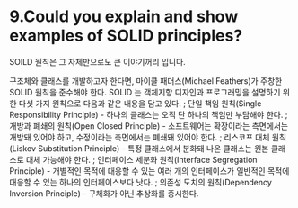 9.Could you explain and show examples of SOLID principles?
==========================================================

SOILD 원칙은 그 자체만으로도 큰 이야기꺼리 입니다.



구조체와 클래스를 개발하고자 한다면, 마이클 패더스(Michael Feathers)가 주창한 SOLID 원칙을 준수해야 한다. SOLID 는 객체지향 디자인과 프로그래밍을 설명하기 위한 다섯 가지 원칙으로 다음과 같은 내용을 담고 있다.
; 단일 책임 원칙(Single Responsibility Principle) - 하나의 클래스는 오직 단 하나의 책임만 부담해야 한다.
; 개방과 폐쇄의 원칙(Open Closed Principle) - 소프트웨어는 확장이라는 측면에서는 개방돼 있어야 하고, 수정이라는 측면에서는 폐쇄돼 있어야 한다.
; 리스코프 대체 원칙(Liskov Substitution Principle) - 특정 클래스에서 분화돼 나온 클래스는 원본 클래스로 대체 가능해야 한다.
; 인터페이스 세분화 원칙(Interface Segregation Principle) - 개별적인 목적에 대응할 수 있는 여러 개의 인터페이스가 일반적인 목적에 대응할 수 있는 하나의 인터페이스보다 낫다.
; 의존성 도치의 원칙(Dependency Inversion Principle) - 구체화가 아닌 추상화를 중시한다.